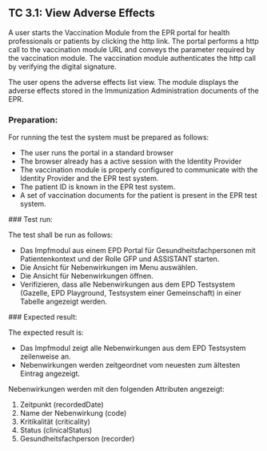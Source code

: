 ## TC 3.1: View Adverse Effects

A user starts the Vaccination Module from the EPR portal for health professionals or patients by clicking the http link. The portal performs a http call to the vaccination module URL and conveys the parameter required by the vaccination module. The vaccination module authenticates the http call by verifying the digital signature.

The user opens the adverse effects list view. The module displays the adverse effects stored in the Immunization Administration documents of the EPR.

### Preparation:

For running the test the system must be prepared as follows:
- The user runs the portal in a standard browser
- The browser already has a active session with the Identity Provider
- The vaccination module is properly configured to communicate with the Identity Provider and the EPR test system.
- The patient ID is known in the EPR test system.
- A set of vaccination documents for the patient is present in the EPR test system.

### Test run:

The test shall be run as follows:
- Das Impfmodul aus einem EPD Portal für Gesundheitsfachpersonen mit Patientenkontext und der Rolle GFP und ASSISTANT starten.
- Die Ansicht für Nebenwirkungen im Menu auswählen.
- Die Ansicht für Nebenwirkungen öffnen.
- Verifizieren, dass alle Nebenwirkungen aus dem EPD Testsystem (Gazelle, EPD Playground, Testsystem einer Gemeinschaft) in einer Tabelle angezeigt werden.

### Expected result:

The expected result is:
- Das Impfmodul zeigt alle Nebenwirkungen aus dem EPD Testsystem zeilenweise an.
- Nebenwirkungen werden zeitgeordnet vom neuesten zum ältesten Eintrag angezeigt.  

Nebenwirkungen werden mit den folgenden Attributen angezeigt:
1.	Zeitpunkt (recordedDate)
2.	Name der Nebenwirkung (code)
3.	Kritikalität (criticality)
4.	Status (clinicalStatus)
5.	Gesundheitsfachperson (recorder)
